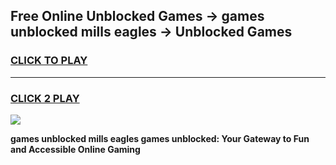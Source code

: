 
## Free Online Unblocked Games → games unblocked mills eagles → Unblocked Games
<h3>
<a href="https://premium.freeplayer.one?title=games_unblocked_mills_eagles&ref=21F">CLICK TO PLAY</a></h3>
<hr>

<h3>
<a href="https://premium.freeplayer.one?title=games_unblocked_mills_eagles&ref=21F">CLICK 2 PLAY</a>
  
</h3>

<a href="https://premium.freeplayer.one?title=games_unblocked_mills_eagles&ref=21F/"><img src="https://clearcache.store/games.png"></a>


**games unblocked mills eagles games unblocked: Your Gateway to Fun and Accessible Online Gaming**
